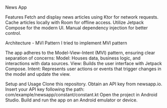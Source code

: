 News App

Features
Fetch and display news articles using Ktor for network requests.
Cache articles locally with Room for offline access.
Utilize Jetpack Compose for the modern UI.
Manual dependency injection for better control.

Architecture - MVI Pattern
I tried to implement MVI pattern

The app adheres to the Model-View-Intent (MVI) pattern, ensuring clear separation of concerns:
Model: Houses data, business logic, and interactions with data sources.
View: Builds the user interface with Jetpack Compose.
Intent: Represents user actions or events that trigger changes in the model and update the view.

Setup and Usage
Clone this repository.
Obtain an API key from newsapp.io.
Insert your API key following the path: com/example/newsapp/constant/constant.kt
Open the project in Android Studio.
Build and run the app on an Android emulator or device.
